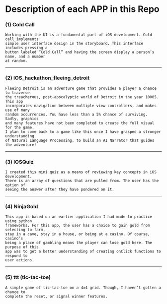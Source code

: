 # Description of each APP in this Repo

### (1) Cold Call
	Working with the UI is a fundamental part of iOS development. Cold call implements 
	simple user interface design in the storyboard. This interface includes pressing a 
	button labeled “Cold Call” and having the screen display a person’s name, and a number 
	at random.
---
### (2) IOS_hackathon_fleeing_detroit
	Fleeing Detroit is an adventure game that provides a player a chance to traverse 
	the treacherous, post-apocalyptic world of Detroit in the year 10005. This app 
	incorporates navigation between multiple view controllers, and makes use of many 
	random occurrences. You have less than a 5% chance of surviving. Sadly, graphics 
	and many features have not been completed to create the full visual for the game. 
	I plan to come back to a game like this once I have grasped a stronger understanding 
	of Natural Language Processing, to build an AI Narrator that guides the adventure! 
---
### (3) IOSQuiz
	I created this mini quiz as a means of reviewing key concepts in iOS development. 
	There is an array of questions that are pulled from. The user has the option of 
	seeing the answer after they have pondered on it.  
---
### (4) NinjaGold
	This app is based on an earlier application I had made to practice using python 
	frameworks. For this app, the user has a choice to gain gold from selecting to farm, 
	stay in a cave, stay in a house, or being at a casino. Of course, casino’s 
	being a place of gambling means the player can lose gold here. The purpose of this 
	app was to get a better understanding of creating onClick functions to respond to 
	user actions. 
---
### (5) ttt (tic-tac-toe)
	A simple game of tic-tac-toe on a 4x4 grid. Though, I haven’t gotten a chance to 
	complete the reset, or signal winner features. 
 
